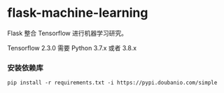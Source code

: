 # flask-machine-learning

Flask 整合 Tensorflow 进行机器学习研究。

Tensorflow 2.3.0 需要 Python 3.7.x 或者 3.8.x

### 安装依赖库
```
pip install -r requirements.txt -i https://pypi.doubanio.com/simple
```
